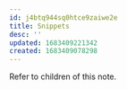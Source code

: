 ```yaml
---
id: j4btq944sq0htce9zaiwe2e
title: Snippets
desc: ''
updated: 1683409221342
created: 1683409078298
---
```


Refer to children of this note.